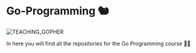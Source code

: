# Go-Programming 🐿


![TEACHING_GOPHER](https://user-images.githubusercontent.com/69219273/165926568-802c03a7-1410-44a4-a425-d4fa460fbc0b.png)



In here you will find all the repositories for the Go Programming course 🙌🏼

